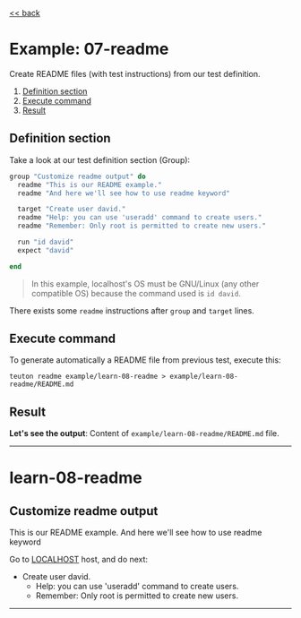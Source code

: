 [<< back](README.md)

# Example: 07-readme

Create README files (with test instructions) from our test definition.

1. [Definition section](#definition-section)
2. [Execute command](#execute-command)
3. [Result](#result)

## Definition section

Take a look at our test definition section (Group):
```ruby
group "Customize readme output" do
  readme "This is our README example."
  readme "And here we'll see how to use readme keyword"

  target "Create user david."
  readme "Help: you can use 'useradd' command to create users."
  readme "Remember: Only root is permitted to create new users."

  run "id david"
  expect "david"

end
```

> In this example, localhost's OS must be GNU/Linux (any other compatible OS) because the command used is `id david`.

There exists some `readme` instructions after `group` and `target` lines.

## Execute command

To generate automatically a README file from previous test, execute this:

```
teuton readme example/learn-08-readme > example/learn-08-readme/README.md
```

## Result

**Let's see the output**: Content of `example/learn-08-readme/README.md` file.

---
# learn-08-readme

## Customize readme output

This is our README example.
And here we'll see how to use readme keyword

Go to [LOCALHOST](#required-hosts) host, and do next:
* Create user david.
    * Help: you can use 'useradd' command to create users.
    * Remember: Only root is permitted to create new users.
---
